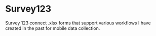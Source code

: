 # Survey123
Survey 123 connect .xlsx forms that support various workflows I have created in the past for mobile data collection.
